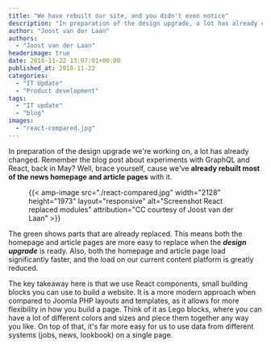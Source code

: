 ```yaml
---
title: "We have rebuilt our site, and you didn't even notice"
description: "In preparation of the design upgrade, a lot has already changed."
author: "Joost van der Laan"
authors:
  - "Joost van der Laan"
headerimage: true
date: 2018-11-22 13:07:01+00:00
published_at: 2018-11-22
categories:
  - "IT Update"
  - "Product development"
tags:
  - "IT update"
  - "blog"
images:
  - "react-compared.jpg"
---
```


In preparation of the design upgrade we're working on, a lot has already
changed. Remember the blog post about experiments with GraphQL and React, back
in May? Well, brace yourself, cause we've **already rebuilt most of the news
homepage and article pages** with it.

<figure>{{< amp-image src="./react-compared.jpg" width="2128"
    height="1973" layout="responsive" alt="Screenshot React replaced modules" attribution="CC courtesy of Joost van der Laan" >}}</figure>

<!-- ![ImageAlt][imgref]

[imgref]: ./react-compared.jpg "ImageTitle" -->

The green shows parts that are already replaced. This means both the homepage
and article pages are more easy to replace when the _**design upgrade**_ is
ready. Also, both the homepage and article page load significantly faster, and
the load on our current content platform is greatly reduced.

The key takeaway here is that we use React components, small building blocks you
can use to build a website. It is a more modern approach when compared to Joomla
PHP layouts and templates, as it allows for more flexibility in how you build a
page. Think of it as Lego blocks, where you can have a lot of different colors
and sizes and piece them together any way you like. On top of that, it's far
more easy for us to use data from different systems (jobs, news, lookbook) on a
single page.

